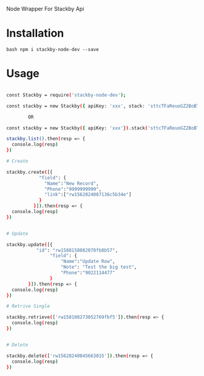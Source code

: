 Node Wrapper For Stackby Api

# Installation

```bash npm i stackby-node-dev --save ```

# Usage

```bash

const Stackby = require('stackby-node-dev');

const stackby = new Stackby({ apiKey: 'xxx', stack: 'sttcTFaReuoGZ2BoBT', table: 'Table 1' });

        OR

const stackby = new Stackby({ apiKey: 'xxx'}).stack('sttcTFaReuoGZ2BoBT').table('Table 1');

stackby.list().then(resp => {
  console.log(resp)
})

# Create

stackby.create([{
            "field": {
              "Name":"New Record",
              "Phone":"9999999999",
              "link":["rw1562824087136c5b34e"]
            }
          }]).then(resp => {
  console.log(resp)
})


# Update

stackby.update([{
		   "id": "rw1588158082070fb8b57",
				"field": {
					"Name":"Update Row",
					"Note": "Test the big test",
					"Phone":"9022114477"
				}
		}]).then(resp => {
  console.log(resp)
})

# Retrive Single 

stackby.retrieve(['rw158108273052769fbf5']).then(resp => {
  console.log(resp)
})


# Delete

stackby.delete(['rw15628240845663015']).then(resp => {
  console.log(resp)
})


```